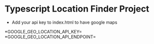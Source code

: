 # Typescript Location Finder Project

* Add your api key to index.html to have google maps

*GOOGLE_GEO_LOCATION_API_KEY=
*GOOGLE_GEO_LOCATION_API_ENDPOINT=